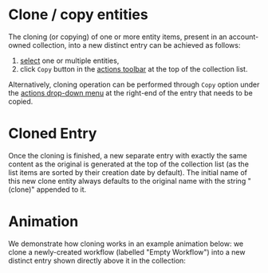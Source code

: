 # Clone / copy entities

The cloning (or copying) of one or more entity items, present in an account-owned collection, into a new distinct entry can be achieved as follows:

1. [select](select.md) one or multiple entities,
2. click `Copy` button <i class="zmdi zmdi-copy zmdi-hc-border"></i> in the [actions toolbar](/entities-general/ui/explorer.md#actions-toolbar) at the top of the collection list.
 
Alternatively, cloning operation can be performed through `Copy` option under the [actions drop-down menu](/entities-general/ui/explorer.md#actions-dropdown) <i class="zmdi zmdi-more-vert zmdi-hc-border"></i> at the right-end of the entry that needs to be copied.

# Cloned Entry

Once the cloning is finished, a new separate entry with exactly the same content as the original is generated at the top of the collection list (as the list items are sorted by their creation date by default). The initial name of this new clone entity always defaults to the original name with the string "(clone)" appended to it. 

# Animation

We demonstrate how cloning works in an example animation below: we clone a newly-created workflow (labelled "Empty Workflow") into a new distinct entry shown directly above it in the collection:

<img data-gifffer="/images/clone-workflow.gif" />
